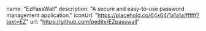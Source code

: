 name: "EzPassWall"
description: "A secure and easy-to-use password management application."
iconUrl: "https://placehold.co/64x64/1a1a1a/ffffff?text=EZ"
url: "https://github.com/peditx/EZpasswall"
